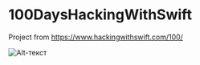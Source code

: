 # 100DaysHackingWithSwift

Project from https://www.hackingwithswift.com/100/

![Alt-текст](https://user-images.githubusercontent.com/30910230/56293950-bbe33700-6132-11e9-83bf-5f1178382e2d.png)
